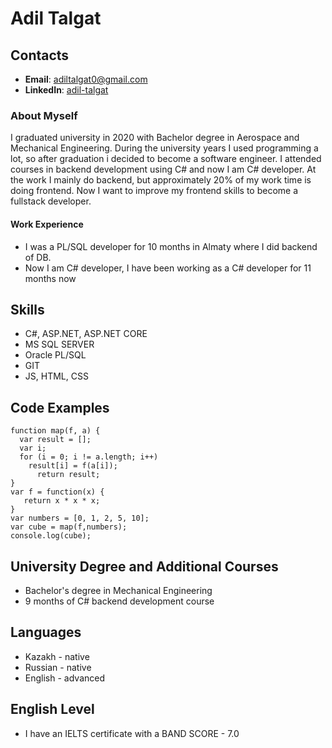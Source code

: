 # Adil Talgat
## Contacts
* **Email**: adiltalgat0@gmail.com
* **LinkedIn**: [adil-talgat](linkedin.com/in/adil-talgat)


### About Myself
I graduated university in 2020 with Bachelor degree in Aerospace and Mechanical Engineering. During the university years I used programming a lot, so after graduation i decided to become a software engineer. I attended courses in backend development using C# and now I am C# developer. At the work I mainly do backend, but approximately 20% of my work time is doing frontend. Now I want to improve my frontend skills to become a fullstack developer.
#### Work Experience
* I was a PL/SQL developer for 10 months in Almaty where I did backend of DB.
* Now I am C# developer, I have been working as a C# developer for 11 months now

## Skills
* C#, ASP.NET, ASP.NET CORE
* MS SQL SERVER
* Oracle PL/SQL
* GIT
* JS, HTML, CSS

## Code Examples
```
function map(f, a) {
  var result = []; 
  var i; 
  for (i = 0; i != a.length; i++)
    result[i] = f(a[i]);
      return result;
}
var f = function(x) {
   return x * x * x;
}
var numbers = [0, 1, 2, 5, 10];
var cube = map(f,numbers);
console.log(cube);

```

## University Degree and Additional Courses
* Bachelor's degree in Mechanical Engineering
* 9 months of C# backend development course

## Languages
* Kazakh - native
* Russian - native
* English - advanced
## English Level
* I have an IELTS certificate with a BAND SCORE - 7.0